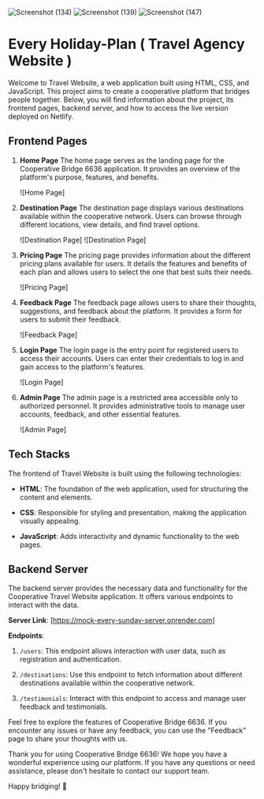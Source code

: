 ![Screenshot (134)](https://github.com/shivendra9838/Travel-Website-Using-HTML-CSS-Javascript/assets/117919870/f896e9ad-e3af-48c1-8a0c-16de0618d2c7)
![Screenshot (139)](https://github.com/shivendra9838/Travel-Website-Using-HTML-CSS-Javascript/assets/117919870/44268393-5afd-4ad4-9aaf-93ee243d83b5)
![Screenshot (147)](https://github.com/shivendra9838/Travel-Website-Using-HTML-CSS-Javascript/assets/117919870/68ac85ec-9322-437a-91b7-ef804b01c712)
# Every Holiday-Plan ( Travel Agency Website )

Welcome to Travel Website, a web application built using HTML, CSS, and JavaScript. This project aims to create a cooperative platform that bridges people together. Below, you will find information about the project, its frontend pages, backend server, and how to access the live version deployed on Netlify.

## Frontend Pages

1. **Home Page**
   The home page serves as the landing page for the Cooperative Bridge 6636 application. It provides an overview of the platform's purpose, features, and benefits.

   ![Home Page]


2. **Destination Page**
   The destination page displays various destinations available within the cooperative network. Users can browse through different locations, view details, and find travel options.

   ![Destination Page]
   ![Destination Page]


3. **Pricing Page**
   The pricing page provides information about the different pricing plans available for users. It details the features and benefits of each plan and allows users to select the one that best suits their needs.

   ![Pricing Page]

4. **Feedback Page**
   The feedback page allows users to share their thoughts, suggestions, and feedback about the platform. It provides a form for users to submit their feedback.

   ![Feedback Page]


5. **Login Page**
   The login page is the entry point for registered users to access their accounts. Users can enter their credentials to log in and gain access to the platform's features.

   ![Login Page]

6. **Admin Page**
   The admin page is a restricted area accessible only to authorized personnel. It provides administrative tools to manage user accounts, feedback, and other essential features.

   ![Admin Page]

## Tech Stacks

The frontend of Travel Website is built using the following technologies:

- **HTML**: The foundation of the web application, used for structuring the content and elements.

- **CSS**: Responsible for styling and presentation, making the application visually appealing.

- **JavaScript**: Adds interactivity and dynamic functionality to the web pages.

## Backend Server

The backend server provides the necessary data and functionality for the Cooperative Travel Website application. It offers various endpoints to interact with the data.

**Server Link**: [https://mock-every-sunday-server.onrender.com]

**Endpoints**:
1. `/users`: This endpoint allows interaction with user data, such as registration and authentication.

2. `/destinations`: Use this endpoint to fetch information about different destinations available within the cooperative network.

3. `/testimonials`: Interact with this endpoint to access and manage user feedback and testimonials.



Feel free to explore the features of Cooperative Bridge 6636. If you encounter any issues or have any feedback, you can use the "Feedback" page to share your thoughts with us.

Thank you for using Cooperative Bridge 6636! We hope you have a wonderful experience using our platform. If you have any questions or need assistance, please don't hesitate to contact our support team.

Happy bridging! 🌉
